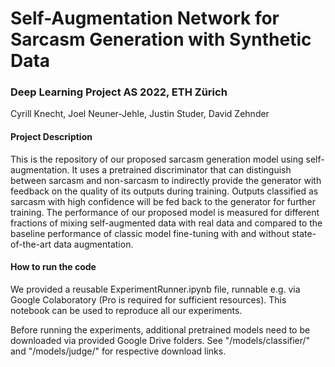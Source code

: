 # Self-Augmentation Network for Sarcasm Generation with Synthetic Data
### Deep Learning Project AS 2022, ETH Zürich
Cyrill Knecht, Joel Neuner-Jehle, Justin Studer, David Zehnder

#### Project Description
This is the repository of our proposed sarcasm generation model using self-augmentation. It uses a pretrained discriminator that can distinguish between sarcasm and non-sarcasm to indirectly provide the generator with feedback on the quality of its outputs during training. Outputs classified as sarcasm with high confidence will be fed back to the generator for further training. The performance of our proposed model is measured for different fractions of mixing self-augmented data with real data and compared to the baseline performance of classic model fine-tuning with and without state-of-the-art data augmentation.

#### How to run the code
We provided a reusable ExperimentRunner.ipynb file, runnable e.g. via Google Colaboratory (Pro is required for sufficient resources). This notebook can be used to reproduce all our experiments.

Before running the experiments, additional pretrained models need to be downloaded via provided Google Drive folders. See "/models/classifier/" and "/models/judge/" for respective download links.
